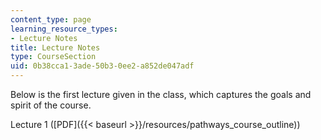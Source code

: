 ```yaml
---
content_type: page
learning_resource_types:
- Lecture Notes
title: Lecture Notes
type: CourseSection
uid: 0b38cca1-3ade-50b3-0ee2-a852de047adf
---
```


Below is the first lecture given in the class, which captures the goals and spirit of the course.

Lecture 1 ([PDF]({{< baseurl >}}/resources/pathways_course_outline))